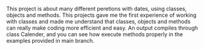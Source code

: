 This project is about many different peretions with dates, using classes, objects and methods. This projects gave me the first experience of working with classes 
and made me understand that classes, objects and methods can really make coding more efficient and easy. An output compiles through class Calender, and you can see how execute methods 
properly in the examples provided in main branch.
